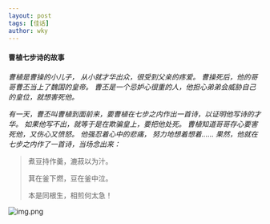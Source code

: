 ```yaml
---
layout: post
tags: [佳话]
author: wky
---
```


#### 曹植七步诗的故事
*曹植是曹操的小儿子， 从小就才华出众，很受到父亲的疼爱。
曹操死后，他的哥哥曹丕当上了魏国的皇帝。
曹丕是一个忌妒心很重的人，他担心弟弟会威胁自己的皇位，就想害死他。*

*有一天，曹丕叫曹植到面前来，要曹植在七步之内作出一首诗，以证明他写诗的才华。
如果他写不出，就等于是在欺骗皇上，要把他处死。
曹植知道哥哥存心要害死他，又伤心又愤怒。
他强忍着心中的悲痛，
努力地想着想着……
果然，他就在七步之内作了一首诗，当场念出来：*

>煮豆持作羹，漉菽以为汁。
> 
>萁在釜下燃，豆在釜中泣。
> 
>本是同根生，相煎何太急！

![img.png](https://xintd.github.io/wkp/images/wky/img_6.png)
